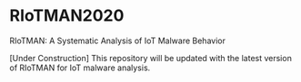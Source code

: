 # RIoTMAN2020
RIoTMAN: A Systematic Analysis of IoT Malware Behavior

[Under Construction]
This repository will be updated with the latest version of RIoTMAN for IoT malware analysis.
